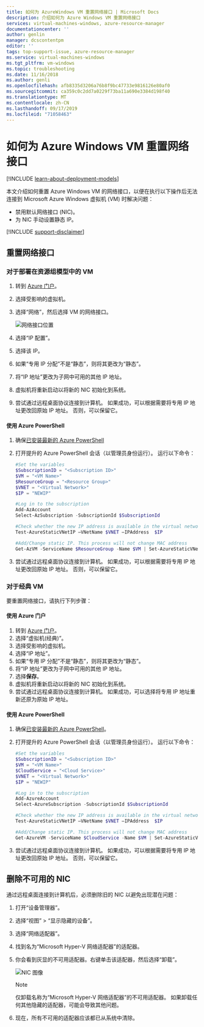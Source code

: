 ```yaml
---
title: 如何为 AzureWindows VM 重置网络接口 | Microsoft Docs
description: 介绍如何为 Azure Windows VM 重置网络接口
services: virtual-machines-windows, azure-resource-manager
documentationcenter: ''
author: genlin
manager: dcscontentpm
editor: ''
tags: top-support-issue, azure-resource-manager
ms.service: virtual-machines-windows
ms.tgt_pltfrm: vm-windows
ms.topic: troubleshooting
ms.date: 11/16/2018
ms.author: genli
ms.openlocfilehash: afb8335d3206a76b8f9bc47733e9816126e80af0
ms.sourcegitcommit: ca359c0c2dd7a0229f73ba11a690e3384d198f40
ms.translationtype: MT
ms.contentlocale: zh-CN
ms.lasthandoff: 09/17/2019
ms.locfileid: "71058463"
---
```

# <a name="how-to-reset-network-interface-for-azure-windows-vm"></a>如何为 Azure Windows VM 重置网络接口 

[!INCLUDE [learn-about-deployment-models](../../../includes/learn-about-deployment-models-both-include.md)]

本文介绍如何重置 Azure Windows VM 的网络接口，以便在执行以下操作后无法连接到 Microsoft Azure Windows 虚拟机 (VM) 时解决问题：

* 禁用默认网络接口 (NIC)。 
* 为 NIC 手动设置静态 IP。 

[!INCLUDE [support-disclaimer](../../../includes/support-disclaimer.md)]

## <a name="reset-network-interface"></a>重置网络接口

### <a name="for-vms-deployed-in-resource-group-model"></a>对于部署在资源组模型中的 VM

1.  转到 [Azure 门户](https://ms.portal.azure.com)。
2.  选择受影响的虚拟机。
3.  选择“网络”，然后选择 VM 的网络接口。

    ![网络接口位置](./media/reset-network-interface/select-network-interface-vm.png)
    
4.  选择“IP 配置”。
5.  选择该 IP。 
6.  如果“专用 IP 分配”不是“静态”，则将其更改为“静态”。
7.  将“IP 地址”更改为子网中可用的其他 IP 地址。
8. 虚拟机将重新启动以将新的 NIC 初始化到系统。
9.  尝试通过远程桌面协议连接到计算机。 如果成功，可以根据需要将专用 IP 地址更改回原始 IP 地址。 否则，可以保留它。 

#### <a name="use-azure-powershell"></a>使用 Azure PowerShell

1. 确保[已安装最新的 Azure PowerShell](https://docs.microsoft.com/powershell/azure/overview)
2. 打开提升的 Azure PowerShell 会话（以管理员身份运行）。 运行以下命令：

    ```powershell
    #Set the variables 
    $SubscriptionID = "<Subscription ID>"
    $VM = "<VM Name>"
    $ResourceGroup = "<Resource Group>"
    $VNET = "<Virtual Network>"
    $IP = "NEWIP"

    #Log in to the subscription 
    Add-AzAccount
    Select-AzSubscription -SubscriptionId $SubscriptionId 
    
    #Check whether the new IP address is available in the virtual network.
    Test-AzureStaticVNetIP –VNetName $VNET –IPAddress  $IP

    #Add/Change static IP. This process will not change MAC address
    Get-AzVM -ServiceName $ResourceGroup -Name $VM | Set-AzureStaticVNetIP -IPAddress $IP | Update-AzVM
    ```
3. 尝试通过远程桌面协议连接到计算机。  如果成功，可以根据需要将专用 IP 地址更改回原始 IP 地址。 否则，可以保留它。

### <a name="for-classic-vms"></a>对于经典 VM

要重置网络接口，请执行下列步骤：

#### <a name="use-azure-portal"></a>使用 Azure 门户

1.  转到 [Azure 门户]( https://ms.portal.azure.com)。
2.  选择“虚拟机(经典)”。
3.  选择受影响的虚拟机。
4.  选择“IP 地址”。
5.  如果“专用 IP 分配”不是“静态”，则将其更改为“静态”。
6.  将“IP 地址”更改为子网中可用的其他 IP 地址。
7.  选择**保存**。
8.  虚拟机将重新启动以将新的 NIC 初始化到系统。
9.  尝试通过远程桌面协议连接到计算机。 如果成功，可以选择将专用 IP 地址重新还原为原始 IP 地址。  

#### <a name="use-azure-powershell"></a>使用 Azure PowerShell

1. 确保[已安装最新的 Azure PowerShell](https://docs.microsoft.com/powershell/azure/overview)。
2. 打开提升的 Azure PowerShell 会话（以管理员身份运行）。 运行以下命令：

    ```powershell
    #Set the variables 
    $SubscriptionID = "<Subscription ID>"
    $VM = "<VM Name>"
    $CloudService = "<Cloud Service>"
    $VNET = "<Virtual Network>"
    $IP = "NEWIP"

    #Log in to the subscription 
    Add-AzureAccount
    Select-AzureSubscription -SubscriptionId $SubscriptionId 

    #Check whether the new IP address is available in the virtual network.
    Test-AzureStaticVNetIP –VNetName $VNET –IPAddress  $IP
    
    #Add/Change static IP. This process will not change MAC address
    Get-AzureVM -ServiceName $CloudService -Name $VM | Set-AzureStaticVNetIP -IPAddress $IP |Update-AzureVM
    ```
3. 尝试通过远程桌面协议连接到计算机。 如果成功，可以根据需要将专用 IP 地址更改回原始 IP 地址。 否则，可以保留它。 

## <a name="delete-the-unavailable-nics"></a>删除不可用的 NIC
通过远程桌面连接到计算机后，必须删除旧的 NIC 以避免出现潜在问题：

1.  打开“设备管理器”。
2.  选择“视图” > “显示隐藏的设备”。
3.  选择“网络适配器”。 
4.  找到名为“Microsoft Hyper-V 网络适配器”的适配器。
5.  你会看到灰显的不可用适配器。右键单击该适配器，然后选择“卸载”。

    ![NIC 图像](media/reset-network-interface/nicpage.png)

    > [!NOTE]
    > 仅卸载名称为“Microsoft Hyper-V 网络适配器”的不可用适配器。 如果卸载任何其他隐藏的适配器，可能会导致其他问题。
    >
    >

6.  现在，所有不可用的适配器应该都已从系统中清除。
